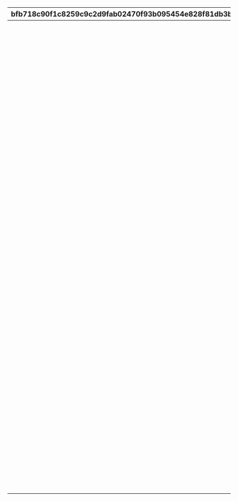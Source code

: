 |bfb718c90f1c8259c9c2d9fab02470f93b095454e828f81db3b640604c0f3204|2d8024c87099eaecf588baa1eb094358e862cce037fa4e8b916685de53828785|a8ce07a3521436af3929de2891bb6f217d9f84efe220aac594b0b33012ed083a|caefd4ee06d9e6d39fbafdc07f4b77529c4c70a5b1966bd822d0522022fb4086|eb41515f30507a44fef67c0ea65a2e2e1a2c27a4dd916b52c653f589050a45cd|e0412c67f3dea8248ccaec27969e75daeaa808ee220a7682356704711778a07c|76e770fa34e00d37505dc70dafe52403d2e0d1d7f116a8b3df2a15d25a674da8|a418b78a752af515a6aa68de60b4f1412fd4e3bf4d9175a11d7b5bf53cd262d8|dd9646b5df8748a6fc65fe1ebc328c9abb47bbe90d88d450110163e5f10785d6|8033b378493735014a41af201d72bc8b6bedbe7ca3cbec9db5b8721af498bfad|3f24385b9b8913376a22ed16bd4dff18248deea7506edf679b4a89bcfdf09e79|cad8494481fbfea45bc012259e9ebd8391c96d66504dcf2a5e8c4bcbb3e06445|0b912739068d8f914b08dadbc36aecd549d38ab95363d60cbd952f1c331ec2db|
| --- | --- | --- | --- | --- | --- | --- | --- | --- | --- | --- | --- | --- |
|||||||1|3100101|29|||31001_01||
|||||||30|3100101|59|||31001_03||
|||||||60|3100101|-1|||31001_05||
|||31001_01||||1|3100102|29|||31001_01||
|||31001_03||||30|3100102|59|||31001_03||
|||31001_05||||60|3100102|-1|||31001_05||
|||31001_01||||1|3100103|29|||31001_01|31001_01|
|||31001_03||||30|3100103|59|||31001_03|31001_03|
|||31001_05||||60|3100103|-1|||31001_05|31001_05|
||31001_01|31001_01||||1|3100104|29|||31001_01|31001_01|
||31001_03|31001_03||||30|3100104|59|||31001_03|31001_03|
||31001_05|31001_05||||60|3100104|-1|||31001_05|31001_05|
|||61003_02||||1|3100201|29|||61003_01||
|||61003_04||||30|3100201|49|||61003_03||
|||61003_06||||50|3100201|79|||61003_05||
|||61003_08||||80|3100201|99|||61003_07||
|||61003_10||||100|3100201|109|||61003_09||
|||61003_12||||110|3100201|119|||61003_11||
|||61003_14||||120|3100201|129|||61003_13||
|||61003_16||||130|3100201|139|||61003_15||
|||61003_18||||140|3100201|149|||61003_17||
|||61003_20||||150|3100201|159|||61003_19||
|||61003_22||||160|3100201|169|||61003_21||
|||61003_24||||170|3100201|179|||61003_23||
|||61003_26||||180|3100201|189|||61003_25||
|||61003_28||||190|3100201|199|||61003_27||
|||61003_30||||200|3100201|209|||61003_29||
|||61003_32||||210|3100201|219|||61003_31||
|||61003_34||||220|3100201|229|||61003_33||
|||61003_36||||230|3100201|239|||61003_35||
|||61003_38||||240|3100201|249|||61003_37||
|||61003_40||||250|3100201|259|||61003_39||
|||61003_42||||260|3100201|269|||61003_41||
|||61003_44||||270|3100201|279|||61003_43||
|||61003_46||||280|3100201|289|||61003_45||
|||61003_48||||290|3100201|299|||61003_47||
|||61003_50||||300|3100201|309|||61003_49||
|||61003_52||||310|3100201|319|||61003_51||
|||61003_54||||320|3100201|329|||61003_53||
|||61003_56||||330|3100201|339|||61003_55||
|||61003_58||||340|3100201|-1|||61003_57||